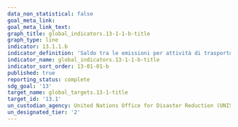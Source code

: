 ```yaml
---
data_non_statistical: false
goal_meta_link:
goal_meta_link_text:
graph_title: global_indicators.13-1-1-b-title
graph_type: line
indicator: 13.1.1.b
indicator_definition: 'Saldo tra le emissioni per attività di trasporto dovute al turismo  (residenti effettuate nel Mondo: +,  non residenti effettuate in Italia: -) (MTCO2eq) - Conti di tipo NAMEA (matrice di conti economici integrata con conti ambientali) (PSN:IST-02004)'
indicator_name: global_indicators.13-1-1-b-title
indicator_sort_order: 13-01-01-b
published: true
reporting_status: complete
sdg_goal: '13'
target_name: global_targets.13-1-title
target_id: '13.1'
un_custodian_agency: United Nations Office for Disaster Reduction (UNISDR)
un_designated_tier: '2'
---
```

